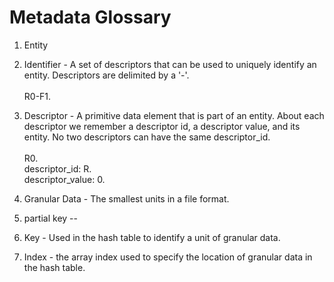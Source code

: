# Metadata Glossary

1. Entity

1. Identifier - A set of descriptors that can be used to uniquely identify an entity. Descriptors are delimited by a '-'.  
<br/>R0-F1.  


1. Descriptor - A primitive data element that is part of an entity.  About each descriptor we remember a descriptor id, a descriptor value, and its entity.  No two descriptors can have the same descriptor_id.      
<br/>R0.  
descriptor_id: R.  
descriptor_value: 0.  

1. Granular Data - The smallest units in a file format.

1. partial key -- 

1. Key - Used in the hash table to identify a unit of granular data.

1. Index - the array index used to specify the location of granular data in the hash table.
